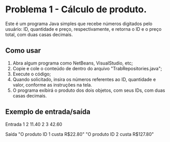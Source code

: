 # Problema 1 - Cálculo de produto.

Este é um programa Java simples que recebe números digitados pelo usuário: ID, quantidade e preço, respectivamente, e retorna o ID e o preço total, com duas casas decimais.

## Como usar

1. Abra algum programa como NetBeans, VisualStudio, etc;
2. Copie e cole o conteúdo de dentro do arquivo "TrabRepositories.java";
3. Execute o código;
4. Quando solicitado, insira os números referentes ao ID, quantidade e valor, conforme as instruções na tela.
5. O programa exibirá o produto dos dois objetos, com seus IDs, com duas casas decimais.

## Exemplo de entrada/saída

Entrada
1 2 11.40
2 3 42.60

Saída
"O produto ID 1 custa R$22.80"
"O produto ID 2 custa R$127.80"
